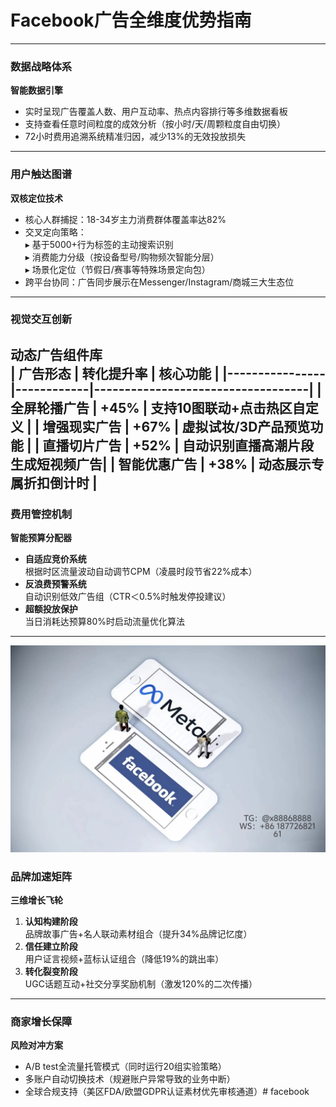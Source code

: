 # Facebook广告全维度优势指南
---
### 数据战略体系
**智能数据引擎**  
- 实时呈现广告覆盖人数、用户互动率、热点内容排行等多维数据看板  
- 支持查看任意时间粒度的成效分析（按小时/天/周颗粒度自由切换）
- 72小时费用追溯系统精准归因，减少13%的无效投放损失  
---
### 用户触达图谱
**双核定位技术**  
- 核心人群捕捉：18-34岁主力消费群体覆盖率达82%  
- 交叉定向策略：  
  ▸ 基于5000+行为标签的主动搜索识别  
  ▸ 消费能力分级（按设备型号/购物频次智能分层）  
  ▸ 场景化定位（节假日/赛事等特殊场景定向包）  
- 跨平台协同：广告同步展示在Messenger/Instagram/商城三大生态位  
---
### 视觉交互创新
**动态广告组件库**  
| 广告形态       | 转化提升率 | 核心功能                          |
|----------------|------------|-----------------------------------|
| 全屏轮播广告   | +45%       | 支持10图联动+点击热区自定义       |
| 增强现实广告   | +67%       | 虚拟试妆/3D产品预览功能           |
| 直播切片广告   | +52%       | 自动识别直播高潮片段生成短视频广告|
| 智能优惠广告   | +38%       | 动态展示专属折扣倒计时           |
---
### 费用管控机制
**智能预算分配器**  
- **自适应竞价系统**  
  根据时区流量波动自动调节CPM（凌晨时段节省22%成本）  
- **反浪费预警系统**  
  自动识别低效广告组（CTR＜0.5%时触发停投建议）  
- **超额投放保护**  
  当日消耗达预算80%时启动流量优化算法  
---
![替代文字](微信图片_20250331131736.jpg)
### 品牌加速矩阵
**三维增长飞轮**  
1. **认知构建阶段**  
   品牌故事广告+名人联动素材组合（提升34%品牌记忆度）  
2. **信任建立阶段**  
   用户证言视频+蓝标认证组合（降低19%的跳出率）  
3. **转化裂变阶段**  
   UGC话题互动+社交分享奖励机制（激发120%的二次传播）
---
### 商家增长保障
**风险对冲方案**  
- A/B test全流量托管模式（同时运行20组实验策略）  
- 多账户自动切换技术（规避账户异常导致的业务中断）  
- 全球合规支持（美区FDA/欧盟GDPR认证素材优先审核通道）# facebook
